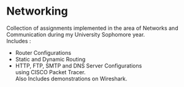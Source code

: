 # Networking
Collection of assignments implemented in the area of Networks and Communication during my University Sophomore year. <br/>
Includes :<br/>
<ul>
<li>Router Configurations</li>
<li>Static and Dynamic Routing</li>
<li>HTTP, FTP, SMTP and DNS Server Configurations</li>
using CISCO Packet Tracer.<br/>
Also Includes demonstrations on Wireshark.
